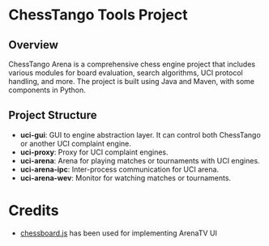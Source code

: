 # ChessTango Tools Project

## Overview
ChessTango Arena is a comprehensive chess engine project that includes various modules for board evaluation, search algorithms, UCI protocol handling, and more. The project is built using Java and Maven, with some components in Python.

## Project Structure
- **uci-gui**: GUI to engine abstraction layer. It can control both ChessTango or another UCI complaint engine.
- **uci-proxy**: Proxy for UCI complaint engines.
- **uci-arena**: Arena for playing matches or tournaments with UCI engines.
- **uci-arena-ipc**: Inter-process communication for UCI arena.
- **uci-arena-wev**: Monitor for watching matches or tournaments.

# Credits
- [chessboard.js](https://chessboardjs.com) has been used for implementing ArenaTV UI

